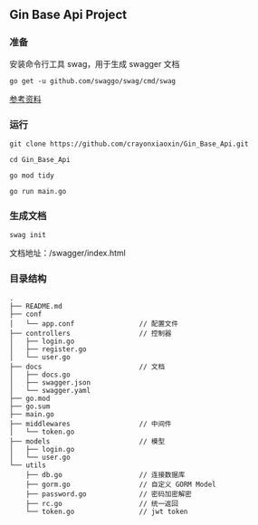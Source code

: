 ## Gin Base Api Project

### 准备

安装命令行工具 swag，用于生成 swagger 文档
```
go get -u github.com/swaggo/swag/cmd/swag
``` 

[参考资料](https://github.com/swaggo/gin-swagger)


### 运行
```
git clone https://github.com/crayonxiaoxin/Gin_Base_Api.git

cd Gin_Base_Api

go mod tidy

go run main.go
```


### 生成文档
```
swag init
```

文档地址：/swagger/index.html


### 目录结构
```
.
├── README.md
├── conf
│   └── app.conf                // 配置文件
├── controllers                 // 控制器
│   ├── login.go
│   ├── register.go
│   └── user.go
├── docs                        // 文档
│   ├── docs.go
│   ├── swagger.json
│   └── swagger.yaml
├── go.mod
├── go.sum
├── main.go
├── middlewares                 // 中间件
│   └── token.go
├── models                      // 模型
│   ├── login.go
│   └── user.go
└── utils
    ├── db.go                   // 连接数据库
    ├── gorm.go                 // 自定义 GORM Model
    ├── password.go             // 密码加密解密
    ├── rc.go                   // 统一返回
    └── token.go                // jwt token
```